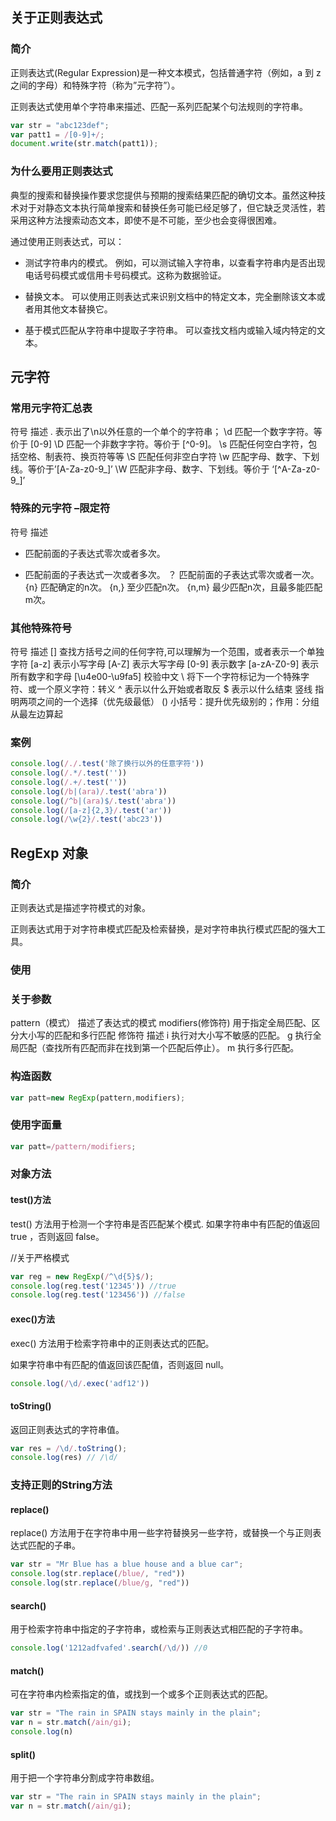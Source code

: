 
## 关于正则表达式
### 简介
正则表达式(Regular Expression)是一种文本模式，包括普通字符（例如，a 到 z 之间的字母）和特殊字符（称为”元字符”）。

正则表达式使用单个字符串来描述、匹配一系列匹配某个句法规则的字符串。
```js
var str = "abc123def";
var patt1 = /[0-9]+/;
document.write(str.match(patt1));
```
### 为什么要用正则表达式
典型的搜索和替换操作要求您提供与预期的搜索结果匹配的确切文本。虽然这种技术对于对静态文本执行简单搜索和替换任务可能已经足够了，但它缺乏灵活性，若采用这种方法搜索动态文本，即使不是不可能，至少也会变得很困难。

通过使用正则表达式，可以：

- 测试字符串内的模式。
例如，可以测试输入字符串，以查看字符串内是否出现电话号码模式或信用卡号码模式。这称为数据验证。

- 替换文本。
可以使用正则表达式来识别文档中的特定文本，完全删除该文本或者用其他文本替换它。

- 基于模式匹配从字符串中提取子字符串。
可以查找文档内或输入域内特定的文本。

## 元字符
### 常用元字符汇总表
符号    描述
.    表示出了\n以外任意的一个单个的字符串；
\d    匹配一个数字字符。等价于 [0-9]
\D    匹配一个非数字字符。等价于 [^0-9]。
\s    匹配任何空白字符，包括空格、制表符、换页符等等
\S    匹配任何非空白字符
\w    匹配字母、数字、下划线。等价于’[A-Za-z0-9_]’
\W    匹配非字母、数字、下划线。等价于 ‘[^A-Za-z0-9_]’
### 特殊的元字符 –限定符
符号    描述
*    匹配前面的子表达式零次或者多次。
+    匹配前面的子表达式一次或者多次。
？    匹配前面的子表达式零次或者一次。
{n}    匹配确定的n次。
{n,}    至少匹配n次。
{n,m}    最少匹配n次，且最多能匹配m次。
### 其他特殊符号
符号    描述
[]    查找方括号之间的任何字符,可以理解为一个范围，或者表示一个单独字符
[a-z]    表示小写字母
[A-Z]    表示大写字母
[0-9]    表示数字
[a-zA-Z0-9]    表示所有数字和字母
[\u4e00-\u9fa5]    校验中文
\    将下一个字符标记为一个特殊字符、或一个原义字符：转义
^    表示以什么开始或者取反
$    表示以什么结束
竖线    指明两项之间的一个选择（优先级最低）
()    小括号：提升优先级别的；作用：分组 从最左边算起
### 案例
```js
console.log(/./.test('除了换行以外的任意字符'))
console.log(/.*/.test(''))
console.log(/.+/.test(''))
console.log(/b|(ara)/.test('abra'))
console.log(/^b|(ara)$/.test('abra'))
console.log(/[a-z]{2,3}/.test('ar'))
console.log(/\w{2}/.test('abc23'))
```
## RegExp 对象
### 简介
正则表达式是描述字符模式的对象。

正则表达式用于对字符串模式匹配及检索替换，是对字符串执行模式匹配的强大工具。

### 使用
### 关于参数
pattern（模式） 描述了表达式的模式
modifiers(修饰符) 用于指定全局匹配、区分大小写的匹配和多行匹配
修饰符    描述
i    执行对大小写不敏感的匹配。
g    执行全局匹配（查找所有匹配而非在找到第一个匹配后停止）。
m    执行多行匹配。
### 构造函数
```js
var patt=new RegExp(pattern,modifiers);
```
### 使用字面量
```js
var patt=/pattern/modifiers;
```
### 对象方法
#### test()方法
test() 方法用于检测一个字符串是否匹配某个模式.
如果字符串中有匹配的值返回 true ，否则返回 false。

//关于严格模式
```js
var reg = new RegExp(/^\d{5}$/);
console.log(reg.test('12345')) //true
console.log(reg.test('123456')) //false
```
#### exec()方法
exec() 方法用于检索字符串中的正则表达式的匹配。

如果字符串中有匹配的值返回该匹配值，否则返回 null。
```js
console.log(/\d/.exec('adf12'))
```
#### toString()
返回正则表达式的字符串值。
```js
var res = /\d/.toString();
console.log(res) // /\d/
```
### 支持正则的String方法
#### replace()
replace() 方法用于在字符串中用一些字符替换另一些字符，或替换一个与正则表达式匹配的子串。
```js
var str = "Mr Blue has a blue house and a blue car";
console.log(str.replace(/blue/, "red"))
console.log(str.replace(/blue/g, "red"))
```
#### search()
用于检索字符串中指定的子字符串，或检索与正则表达式相匹配的子字符串。
```js
console.log('1212adfvafed'.search(/\d/)) //0
```
#### match()
可在字符串内检索指定的值，或找到一个或多个正则表达式的匹配。

```js
var str = "The rain in SPAIN stays mainly in the plain";
var n = str.match(/ain/gi);
console.log(n)
```
#### split()
用于把一个字符串分割成字符串数组。
```js
var str = "The rain in SPAIN stays mainly in the plain";
var n = str.match(/ain/gi);
```
